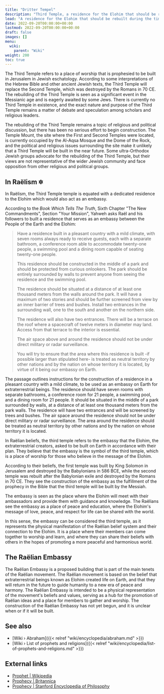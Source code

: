 ```yaml
---
title: "Dritter Tempel"
description: "Third Temple, a residence for the Elohim that should be rebuilt during the times of the Apocalypse."
lead: "A residence for the Elohim that should be rebuilt during the times of the Apocalypse."
date: 2022-09-20T00:00:00+00:00
lastmod: 2022-09-20T00:00:00+00:00
draft: false
images: []
menu:
  wiki:
    parent: "Wiki"
weight: 200
toc: true
---
```


The Third Temple refers to a place of worship that is prophesied to be built in Jerusalem in Jewish eschatology. According to some interpretations of the Hebrew Bible and other ancient Jewish texts, the Third Temple will replace the Second Temple, which was destroyed by the Romans in 70 CE. The rebuilding of the Third Temple is seen as a significant event in the Messianic age and is eagerly awaited by some Jews. There is currently no Third Temple in existence, and the exact nature and purpose of the Third Temple remains a matter of debate and speculation among scholars and religious leaders.

The rebuilding of the Third Temple remains a topic of religious and political discussion, but there has been no serious effort to begin construction. The Temple Mount, the site where the First and Second Temples were located, is currently occupied by the Al-Aqsa Mosque and the Dome of the Rock, and the political and religious issues surrounding the site make it unlikely that a Third Temple will be built in the near future. Some ultra-Orthodox Jewish groups advocate for the rebuilding of the Third Temple, but their views are not representative of the wider Jewish community and face opposition from other religious and political groups.

## In Raëlism 🔯

In Raëlism, the Third Temple temple is equated with a dedicated residence to the Elohim which would also act as an embassy.

According to the _Book Which Tells The Truth_, Sixth Chapter "The New Commandments", Section "Your Mission", Yahweh asks Raël and his followers to built a residence that serves as an embassy between the People of the Earth and the Elohim:

> Have a residence built in a pleasant country with a mild climate, with seven rooms always ready to receive guests, each with a separate bathroom, a conference room able to accommodate twenty-one people, a swimming pool and a dining room capable of seating twenty-one people.
>
> This residence should be constructed in the middle of a park and should be protected from curious onlookers. The park should be entirely surrounded by walls to prevent anyone from seeing the residence and the swimming pool.
>
> The residence should be situated at a distance of at least one thousand meters from the walls around the park. It will have a maximum of two stories and should be further screened from view by an inner barrier of trees and bushes. Install two entrances in the surrounding wall, one to the south and another on the northern side.
>
> The residence will also have two entrances. There will be a terrace on the roof where a spacecraft of twelve meters in diameter may land. Access from that terrace to the interior is essential.
>
> The air space above and around the residence should not be under direct military or radar surveillance.
>
> You will try to ensure that the area where this residence is built -if possible larger than stipulated here- is treated as neutral territory by other nations and by the nation on whose territory it is located, by virtue of it being our embassy on Earth.

The passage outlines instructions for the construction of a residence in a pleasant country with a mild climate, to be used as an embassy on Earth for extraterrestrial beings. The residence should have seven rooms with separate bathrooms, a conference room for 21 people, a swimming pool, and a dining room for 21 people. It should be situated in the middle of a park surrounded by walls, at a distance of at least one thousand meters from the park walls. The residence will have two entrances and will be screened by trees and bushes. The air space around the residence should not be under direct military or radar surveillance. The area around the residence should be treated as neutral territory by other nations and by the nation on whose territory it is located.

In Raëlian beliefs, the third temple refers to the embassy that the Elohim, the extraterrestrial creators, asked to be built on Earth in accordance with their plan. They believe that the embassy is the symbol of the third temple, which is a place of worship for those who believe in the message of the Elohim.

According to their beliefs, the first temple was built by King Solomon in Jerusalem and destroyed by the Babylonians in 586 BCE, while the second temple was rebuilt after the Babylonian exile and destroyed by the Romans in 70 CE. They see the construction of the embassy as the fulfillment of the prophecy in the Bible that the third temple will be built by the Messiah.

The embassy is seen as the place where the Elohim will meet with their ambassadors and provide them with guidance and knowledge. The Raëlians see the embassy as a place of peace and education, where the Elohim's message of love, peace, and respect for life can be shared with the world.

In this sense, the embassy can be considered the third temple, as it represents the physical manifestation of the Raëlian belief system and their connection to the Elohim. It is a place where their members can come together to worship and learn, and where they can share their beliefs with others in the hopes of promoting a more peaceful and harmonious world.

## The Raëlian Embassy

The Raëlian Embassy is a proposed building that is part of the main tenets of the Raëlian movement. The Raëlian movement is based on the belief that extraterrestrial beings known as Elohim created life on Earth, and that they will return in the future to guide humanity to a new era of peace and harmony. The Raëlian Embassy is intended to be a physical representation of the movement's beliefs and values, serving as a hub for the promotion of Raëlian ideas and a place for members to gather and worship. The construction of the Raëlian Embassy has not yet begun, and it is unclear when or if it will be built.

## See also

- [Wiki › Abraham]({{< relref "wiki/encyclopedia/abraham.md" >}})</br>
- [Wiki › List of prophets and religions]({{< relref "wiki/encyclopedia/list-of-prophets-and-religions.md" >}})</br>

## External links

- [Prophet | Wikipedia](https://en.wikipedia.org/wiki/Prophet)
- [Prophecy | Britannica](https://www.britannica.com/topic/prophecy)
- [Prophecy | Stanford Encyclopedia of Philosophy](https://plato.stanford.edu/entries/prophecy/)
